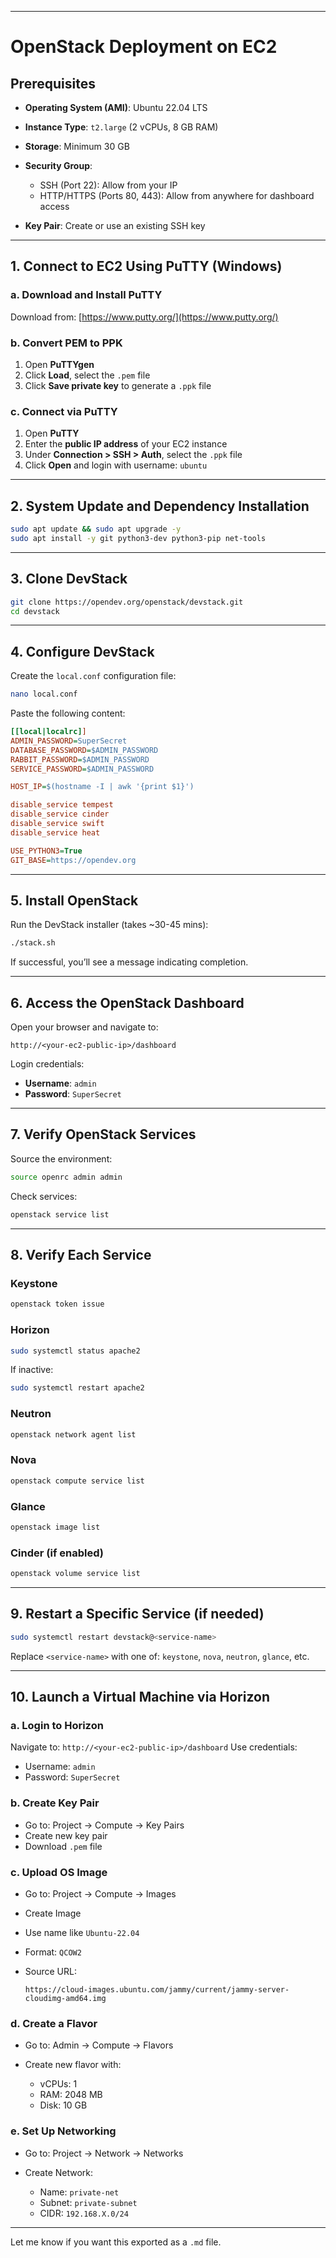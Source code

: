 
---

# **OpenStack Deployment on EC2**

## **Prerequisites**

* **Operating System (AMI)**: Ubuntu 22.04 LTS
* **Instance Type**: `t2.large` (2 vCPUs, 8 GB RAM)
* **Storage**: Minimum 30 GB
* **Security Group**:

  * SSH (Port 22): Allow from your IP
  * HTTP/HTTPS (Ports 80, 443): Allow from anywhere for dashboard access
* **Key Pair**: Create or use an existing SSH key

---

## **1. Connect to EC2 Using PuTTY (Windows)**

### a. Download and Install PuTTY

Download from: [https://www.putty.org/](https://www.putty.org/)

### b. Convert PEM to PPK

1. Open **PuTTYgen**
2. Click **Load**, select the `.pem` file
3. Click **Save private key** to generate a `.ppk` file

### c. Connect via PuTTY

1. Open **PuTTY**
2. Enter the **public IP address** of your EC2 instance
3. Under **Connection > SSH > Auth**, select the `.ppk` file
4. Click **Open** and login with username: `ubuntu`

---

## **2. System Update and Dependency Installation**

```bash
sudo apt update && sudo apt upgrade -y
sudo apt install -y git python3-dev python3-pip net-tools
```

---

## **3. Clone DevStack**

```bash
git clone https://opendev.org/openstack/devstack.git
cd devstack
```

---

## **4. Configure DevStack**

Create the `local.conf` configuration file:

```bash
nano local.conf
```

Paste the following content:

```ini
[[local|localrc]]
ADMIN_PASSWORD=SuperSecret
DATABASE_PASSWORD=$ADMIN_PASSWORD
RABBIT_PASSWORD=$ADMIN_PASSWORD
SERVICE_PASSWORD=$ADMIN_PASSWORD

HOST_IP=$(hostname -I | awk '{print $1}')

disable_service tempest
disable_service cinder
disable_service swift
disable_service heat

USE_PYTHON3=True
GIT_BASE=https://opendev.org
```

---

## **5. Install OpenStack**

Run the DevStack installer (takes \~30-45 mins):

```bash
./stack.sh
```

If successful, you’ll see a message indicating completion.

---

## **6. Access the OpenStack Dashboard**

Open your browser and navigate to:

```
http://<your-ec2-public-ip>/dashboard
```

Login credentials:

* **Username**: `admin`
* **Password**: `SuperSecret`

---

## **7. Verify OpenStack Services**

Source the environment:

```bash
source openrc admin admin
```

Check services:

```bash
openstack service list
```

---

## **8. Verify Each Service**

### Keystone

```bash
openstack token issue
```

### Horizon

```bash
sudo systemctl status apache2
```

If inactive:

```bash
sudo systemctl restart apache2
```

### Neutron

```bash
openstack network agent list
```

### Nova

```bash
openstack compute service list
```

### Glance

```bash
openstack image list
```

### Cinder (if enabled)

```bash
openstack volume service list
```

---

## **9. Restart a Specific Service (if needed)**

```bash
sudo systemctl restart devstack@<service-name>
```

Replace `<service-name>` with one of: `keystone`, `nova`, `neutron`, `glance`, etc.

---

## **10. Launch a Virtual Machine via Horizon**

### a. Login to Horizon

Navigate to: `http://<your-ec2-public-ip>/dashboard`
Use credentials:

* Username: `admin`
* Password: `SuperSecret`

### b. Create Key Pair

* Go to: Project → Compute → Key Pairs
* Create new key pair
* Download `.pem` file

### c. Upload OS Image

* Go to: Project → Compute → Images
* Create Image
* Use name like `Ubuntu-22.04`
* Format: `QCOW2`
* Source URL:

  ```
  https://cloud-images.ubuntu.com/jammy/current/jammy-server-cloudimg-amd64.img
  ```

### d. Create a Flavor

* Go to: Admin → Compute → Flavors
* Create new flavor with:

  * vCPUs: 1
  * RAM: 2048 MB
  * Disk: 10 GB

### e. Set Up Networking

* Go to: Project → Network → Networks
* Create Network:

  * Name: `private-net`
  * Subnet: `private-subnet`
  * CIDR: `192.168.X.0/24`

---

Let me know if you want this exported as a `.md` file.
